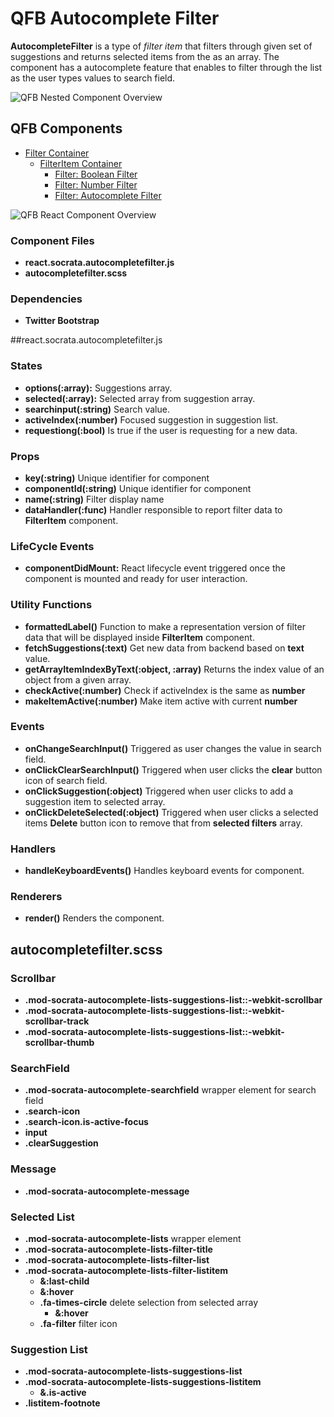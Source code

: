 # QFB Autocomplete Filter

__AutocompleteFilter__ is a type of _filter item_ that filters through given set of suggestions and returns selected items from the as an array. The component has a autocomplete feature that enables to filter through the list as the user types values to search field.

![QFB Nested Component Overview](https://github.com/socrata/realtime-pilot-frontend/blob/develop/app/assets/javascripts/components/docs/imgs/qfb_components_diagram_1.png "QFB Filters Overview")

## QFB Components
- [Filter Container](https://github.com/socrata/realtime-pilot-frontend/tree/develop/app/assets/javascripts/components/qfb/filtercontainer)
  - [FilterItem Container](https://github.com/socrata/realtime-pilot-frontend/tree/develop/app/assets/javascripts/components/qfb/filteritem)
    - [Filter: Boolean Filter](https://github.com/socrata/realtime-pilot-frontend/tree/develop/app/assets/javascripts/components/qfb/booleanfilter)
    - [Filter: Number Filter](https://github.com/socrata/realtime-pilot-frontend/tree/develop/app/assets/javascripts/components/qfb/numberfilter)
    - [Filter: Autocomplete Filter](https://github.com/socrata/realtime-pilot-frontend/tree/develop/app/assets/javascripts/components/qfb/autocompletefilter)

![QFB React Component Overview](https://github.com/socrata/realtime-pilot-frontend/blob/develop/app/assets/javascripts/components/docs/imgs/qfb_components_diagram_2.jpg "QFB Filters Overview")

### Component Files
- __react.socrata.autocompletefilter.js__
- __autocompletefilter.scss__

### Dependencies
- __Twitter Bootstrap__

##react.socrata.autocompletefilter.js

### States
- __options(:array):__ Suggestions array.
- __selected(:array):__ Selected array from suggestion array.
- __searchinput(:string)__ Search value.
- __activeIndex(:number)__ Focused suggestion in suggestion list.
- __requestiong(:bool)__ Is true if the user is requesting for a new data.

### Props
- __key(:string)__ Unique identifier for component
- __componentId(:string)__ Unique identifier for component
- __name(:string)__ Filter display name
- __dataHandler(:func)__ Handler responsible to report filter data to __FilterItem__ component.

### LifeCycle Events
- __componentDidMount:__ React lifecycle event triggered once the component is mounted and ready for user interaction.

### Utility Functions
- __formattedLabel()__ Function to make a representation version of filter data that will be displayed inside __FilterItem__ component.
- __fetchSuggestions(:text)__ Get new data from backend based on __text__ value.
- __getArrayItemIndexByText(:object, :array)__ Returns the index value of an object from a given array.
- __checkActive(:number)__ Check if activeIndex is the same as __number__
- __makeItemActive(:number)__ Make item active with current __number__

### Events
- __onChangeSearchInput()__ Triggered as user changes the value in search field.
- __onClickClearSearchInput()__ Triggered when user clicks the __clear__ button icon of search field.
- __onClickSuggestion(:object)__ Triggered when user clicks to add a suggestion item to selected array.
- __onClickDeleteSelected(:object)__ Triggered when user clicks a selected items __Delete__ button icon to remove that from __selected filters__ array.

### Handlers
- __handleKeyboardEvents()__ Handles keyboard events for component.

### Renderers
- __render()__ Renders the component.

## autocompletefilter.scss
### Scrollbar
- __.mod-socrata-autocomplete-lists-suggestions-list::-webkit-scrollbar__
- __.mod-socrata-autocomplete-lists-suggestions-list::-webkit-scrollbar-track__
- __.mod-socrata-autocomplete-lists-suggestions-list::-webkit-scrollbar-thumb__

### SearchField
- __.mod-socrata-autocomplete-searchfield__ wrapper element for search field
- __.search-icon__
- __.search-icon.is-active-focus__
- __input__
- __.clearSuggestion__

### Message
- __.mod-socrata-autocomplete-message__

### Selected List
- __.mod-socrata-autocomplete-lists__ wrapper element
- __.mod-socrata-autocomplete-lists-filter-title__
- __.mod-socrata-autocomplete-lists-filter-list__
- __.mod-socrata-autocomplete-lists-filter-listitem__
  - __&:last-child__
  - __&:hover__
  - __.fa-times-circle__ delete selection from selected array
    - __&:hover__
  - __.fa-filter__ filter icon

### Suggestion List
- __.mod-socrata-autocomplete-lists-suggestions-list__
- __.mod-socrata-autocomplete-lists-suggestions-listitem__
  - __&.is-active__
- __.listitem-footnote__